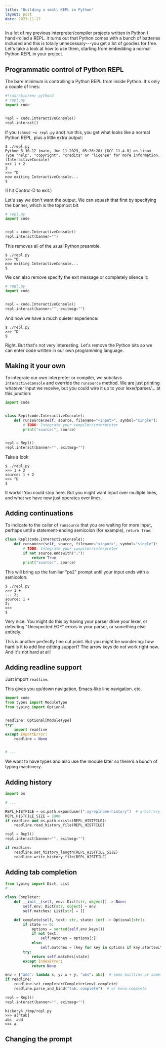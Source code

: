 ```yaml
---
title: "Building a small REPL in Python"
layout: post
date: 2023-11-27
---
```


In a lot of my previous interpreter/compiler projects written in Python I
hand-rolled a REPL. It turns out that Python comes with a bunch of batteries
included and this is totally unnecessary---you get a lot of goodies for free.
Let's take a look at how to use them, starting from embedding a normal Python
REPL in your project.

<!-- TODO: define REPL -->

## Programmatic control of Python REPL

The bare minimum is controlling a Python REPL from inside Python. It's only a
couple of lines:

```python
#!/usr/bin/env python3
# repl.py
import code


repl = code.InteractiveConsole()
repl.interact()
```

If you (`chmod +x repl.py` and) run this, you get what looks like a normal
Python REPL, plus a little extra output:

```console
$ ./repl.py
Python 3.10.12 (main, Jun 11 2023, 05:26:28) [GCC 11.4.0] on linux
Type "help", "copyright", "credits" or "license" for more information.
(InteractiveConsole)
>>> 1 + 2
3
>>> ^D
now exiting InteractiveConsole...
$
```

(I hit Control-D to exit.)

Let's say we don't want the output. We can squash that first by specifying the
banner, which is the topmost bit:

```python
# repl.py
import code


repl = code.InteractiveConsole()
repl.interact(banner="")
```

This removes all of the usual Python preamble.

```console
$ ./repl.py
>>> ^D
now exiting InteractiveConsole...
$
```

We can also remove specify the exit message or completely silence it:

```python
# repl.py
import code


repl = code.InteractiveConsole()
repl.interact(banner="", exitmsg="")
```

And now we have a much quieter experience:

```console
$ ./repl.py
>>> ^D
$
```

Right. But that's not very interesting. Let's remove the Python bits so we can
enter code written in our own programming language.

## Making it your own

To integrate our own interpreter or compiler, we subclass `InteractiveConsole`
and override the `runsource` method. We are just printing whatever input we
receive, but you could wire it up to your lexer/parser/... at this junction:

```python
import code


class Repl(code.InteractiveConsole):
    def runsource(self, source, filename="<input>", symbol="single"):
        # TODO: Integrate your compiler/interpreter
        print("source:", source)


repl = Repl()
repl.interact(banner="", exitmsg="")
```

Take a look:

```console
$ ./repl.py
>>> 1 + 2
source: 1 + 2
>>> ^D
$
```

It works! You could stop here. But you might want input over multiple lines,
and what we have now just operates over lines.

## Adding continuations

To indicate to the caller of `runsource` that you are waiting for more input,
perhaps until a statement-ending semicolon (for example), `return True`:

```python
class Repl(code.InteractiveConsole):
    def runsource(self, source, filename="<input>", symbol="single"):
        # TODO: Integrate your compiler/interpreter
        if not source.endswith(";"):
            return True
        print("source:", source)
```

This will bring up the familiar "ps2" prompt until your input ends with a
semicolon:

```console
$ ./repl.py
>>> 1 +
... 2;
source: 1 +
2;
>>> 
$
```

Very nice. You might do this by having your parser drive your lexer, or
detecting "Unexpected EOF" errors in your parser, or something else entirely.

This is another perfectly fine cut point. But you might be wondering: how hard
is it to add line editing support? The arrow keys do not work right now. And
it's not hard at all!

## Adding readline support

Just import `readline`.

This gives you up/down navigation, Emacs-like line navigation, etc.

```python
import code
from types import ModuleType
from typing import Optional


readline: Optional[ModuleType]
try:
    import readline
except ImportError:
    readline = None


# ...
```

We want to have types and also use the module later so there's a bunch of
typing machinery.

## Adding history

```python
import os

# ...

REPL_HISTFILE = os.path.expanduser(".myreplname-history")  # arbitrary name
REPL_HISTFILE_SIZE = 1000
if readline and os.path.exists(REPL_HISTFILE):
    readline.read_history_file(REPL_HISTFILE)

repl = Repl()
repl.interact(banner="", exitmsg="")

if readline:
    readline.set_history_length(REPL_HISTFILE_SIZE)
    readline.write_history_file(REPL_HISTFILE)
```

## Adding tab completion

<!-- TODO: atexit?? -->

```python
from typing import Dict, List
# ...

class Completer:
    def __init__(self, env: Dict[str, object]) -> None:
        self.env: Dict[str, object] = env
        self.matches: List[str] = []

    def complete(self, text: str, state: int) -> Optional[str]:
        if state == 0:
            options = sorted(self.env.keys())
            if not text:
                self.matches = options[:]
            else:
                self.matches = [key for key in options if key.startswith(text)]
        try:
            return self.matches[state]
        except IndexError:
            return None

env = {"add": lambda x, y: x + y, "abs": abs}  # some builtins or something
if readline:
    readline.set_completer(Completer(env).complete)
    readline.parse_and_bind("tab: complete")  # or menu-complete

repl = Repl()
repl.interact(banner="", exitmsg="")
```

```console
hickory% /tmp/repl.py
>>> a[^tab]
abs  add
>>> a
```

## Changing the prompt

<!-- TODO: do you have to change sys.ps1 and sys.ps2? -->
